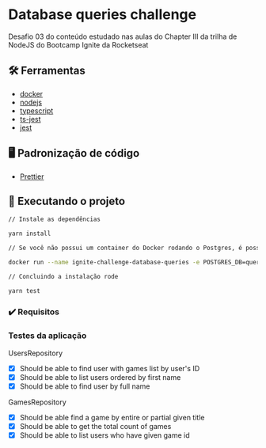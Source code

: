 # Database queries challenge

Desafio 03 do conteúdo estudado nas aulas do Chapter III da trilha de NodeJS do Bootcamp Ignite da Rocketseat

## :hammer_and_wrench: Ferramentas

- [docker](https://docs.docker.com/)
- [nodejs](https://nodejs.org/en/docs/)
- [typescript](https://www.typescriptlang.org/)
- [ts-jest](https://www.npmjs.com/package/ts-jest)
- [jest](https://jestjs.io/pt-BR/)

## :desktop_computer: Padronização de código

- [Prettier](https://prettier.io/)

## :rocket: Executando o projeto

```bash
// Instale as dependências

yarn install

// Se você não possui um container do Docker rodando o Postgres, é possível criá-lo com seguinte comando:

docker run --name ignite-challenge-database-queries -e POSTGRES_DB=queries_challenge -e POSTGRES_PASSWORD=docker -p 5432:5432 -d postgres

// Concluindo a instalação rode

yarn test
```

### :heavy_check_mark: Requisitos

### Testes da aplicação

UsersRepository

- [x] Should be able to find user with games list by user's ID
- [x] Should be able to list users ordered by first name
- [x] Should be able to find user by full name

GamesRepository

- [x] Should be able find a game by entire or partial given title
- [x] Should be able to get the total count of games
- [x] Should be able to list users who have given game id

